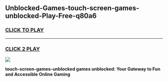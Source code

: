 
## Unblocked-Games-touch-screen-games-unblocked-Play-Free-q80a6
<h3>
<a href="https://premium76.site?title=touch-screen-games-unblocked&ref=18A1">CLICK TO PLAY</a></h3>
<hr>

<h3>
<a href="https://premium76.site?title=touch-screen-games-unblocked&ref=18A1">CLICK 2 PLAY</a>
  
</h3>

<a href="https://premium76.site?title=touch-screen-games-unblocked&ref=18A1"><img src="https://clearcache.store/games.png"></a>


**touch-screen-games-unblocked games unblocked: Your Gateway to Fun and Accessible Online Gaming**
